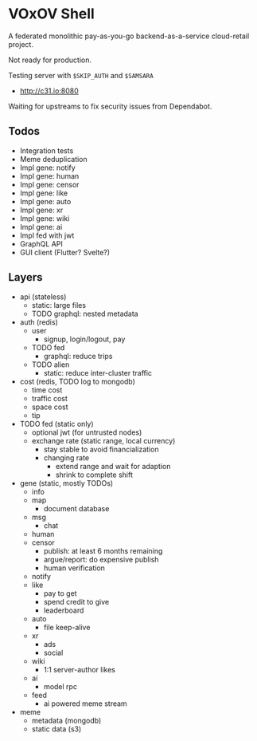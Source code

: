 # VOxOV Shell

A federated monolithic pay-as-you-go backend-as-a-service cloud-retail project.

Not ready for production.

Testing server with `$SKIP_AUTH` and `$SAMSARA`
- http://c31.io:8080

Waiting for upstreams to fix security issues from Dependabot.

## Todos

- Integration tests
- Meme deduplication
- Impl gene: notify
- Impl gene: human
- Impl gene: censor
- Impl gene: like
- Impl gene: auto
- Impl gene: xr
- Impl gene: wiki
- Impl gene: ai
- Impl fed with jwt
- GraphQL API
- GUI client (Flutter? Svelte?)

## Layers

- api (stateless)
    - static: large files
    - TODO graphql: nested metadata
- auth (redis)
    - user
        - signup, login/logout, pay
    - TODO fed
        - graphql: reduce trips
    - TODO alien
        - static: reduce inter-cluster traffic
- cost (redis, TODO log to mongodb)
    - time cost
    - traffic cost
    - space cost
    - tip
- TODO fed (static only)
    - optional jwt (for untrusted nodes)
    - exchange rate (static range, local currency)
        - stay stable to avoid financialization
        - changing rate
            - extend range and wait for adaption
            - shrink to complete shift
- gene (static, mostly TODOs)
    - info
    - map
        - document database
    - msg
        - chat
    - human
    - censor
        - publish: at least 6 months remaining
        - argue/report: do expensive publish
        - human verification
    - notify
    - like
        - pay to get
        - spend credit to give
        - leaderboard
    - auto
        - file keep-alive
    - xr
        - ads
        - social
    - wiki
        - 1:1 server-author likes
    - ai
        - model rpc
    - feed
        - ai powered meme stream
- meme
    - metadata (mongodb)
    - static data (s3)
